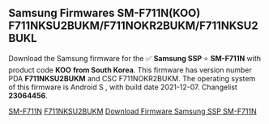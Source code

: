 <h2>Samsung Firmwares SM-F711N(KOO) F711NKSU2BUKM/F711NOKR2BUKM/F711NKSU2BUKL</h2>
Download the Samsung firmware for the ✅ <strong>Samsung SSP </strong> ⭐ <strong>SM-F711N</strong> with product code <strong>KOO</strong> <strong> from South Korea</strong>. This firmware has version number PDA <strong>F711NKSU2BUKM</strong> and CSC F711NOKR2BUKM. The operating system of this firmware is Android S , with build date 2021-12-07. Changelist <strong>23064456</strong>.


[SM-F711N](https://samfirm.shop/samsung/model/SM-F711N)
[F711NKSU2BUKM](https://samfirm.shop/samsung/pda/F711NKSU2BUKM)
[Download Firmware Samsung SSP SM-F711N](https://samfirm.shop/samsung/firmware/480940)

